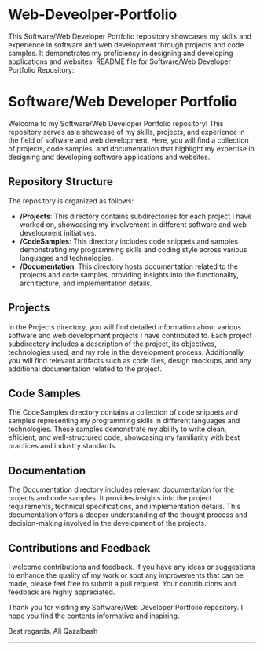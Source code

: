 # Web-Deveolper-Portfolio
This Software/Web Developer Portfolio repository showcases my skills and experience in software and web development through projects and code samples. It demonstrates my proficiency in designing and developing applications and websites.
README file for Software/Web Developer Portfolio Repository:

# Software/Web Developer Portfolio

Welcome to my Software/Web Developer Portfolio repository! This repository serves as a showcase of my skills, projects, and experience in the field of software and web development. Here, you will find a collection of projects, code samples, and documentation that highlight my expertise in designing and developing software applications and websites.

## Repository Structure

The repository is organized as follows:

- **/Projects**: This directory contains subdirectories for each project I have worked on, showcasing my involvement in different software and web development initiatives.
- **/CodeSamples**: This directory includes code snippets and samples demonstrating my programming skills and coding style across various languages and technologies.
- **/Documentation**: This directory hosts documentation related to the projects and code samples, providing insights into the functionality, architecture, and implementation details.

## Projects

In the Projects directory, you will find detailed information about various software and web development projects I have contributed to. Each project subdirectory includes a description of the project, its objectives, technologies used, and my role in the development process. Additionally, you will find relevant artifacts such as code files, design mockups, and any additional documentation related to the project.

## Code Samples

The CodeSamples directory contains a collection of code snippets and samples representing my programming skills in different languages and technologies. These samples demonstrate my ability to write clean, efficient, and well-structured code, showcasing my familiarity with best practices and industry standards.

## Documentation

The Documentation directory includes relevant documentation for the projects and code samples. It provides insights into the project requirements, technical specifications, and implementation details. This documentation offers a deeper understanding of the thought process and decision-making involved in the development of the projects.

## Contributions and Feedback

I welcome contributions and feedback. If you have any ideas or suggestions to enhance the quality of my work or spot any improvements that can be made, please feel free to submit a pull request. Your contributions and feedback are highly appreciated.

Thank you for visiting my Software/Web Developer Portfolio repository. I hope you find the contents informative and inspiring.

Best regards,
Ali Qazalbash

---


